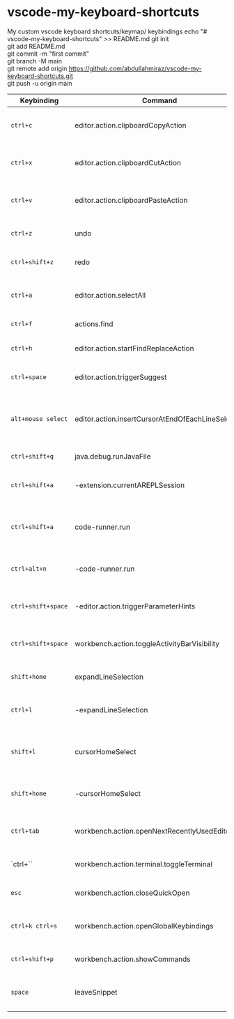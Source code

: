 # vscode-my-keyboard-shortcuts
My custom vscode keyboard shortcuts/keymap/ keybindings
echo "# vscode-my-keyboard-shortcuts" >> README.md
git init  
git add README.md  
git commit -m "first commit"  
git branch -M main  
git remote add origin https://github.com/abdullahmiraz/vscode-my-keyboard-shortcuts.git  
git push -u origin main  
  
| Keybinding              | Command   | When       | Does             | Source |
| --------------- | ------------ | ------------------ | -------------- | -------- |
| `ctrl+c`         | editor.action.clipboardCopyAction | editorTextFocus     | Copies the selected text to the clipboard      | System   |
| `ctrl+x`         | editor.action.clipboardCutAction  | editorTextFocus    | Cuts the selected text to the clipboard        | System   |
| `ctrl+v`         | editor.action.clipboardPasteAction | editorTextFocus                              | Pastes the contents of the clipboard           | System   |
| `ctrl+z`         | undo                          |                                                  | Undoes the previous action                     | System   |
| `ctrl+shift+z`   | redo                          |                                                  | Redoes the previous action                     | System   |
| `ctrl+a`         | editor.action.selectAll       |                                                  | Selects all text in the active editor          | System   |
| `ctrl+f`         | actions.find                  |                                                  | Opens the Find panel                           | System   |
| `ctrl+h`         | editor.action.startFindReplaceAction |                                              | Opens the Replace panel                        | System   |
| `ctrl+space`     | editor.action.triggerSuggest  | editorTextFocus                                 | Triggers code suggestions                      | System   |
| `alt+mouse select` | editor.action.insertCursorAtEndOfEachLineSelected | editorTextFocus && mousePressed            | Inserts a cursor at the end of each selected line | System   |
| `ctrl+shift+q`   | java.debug.runJavaFile        |                                                  | Runs the Java file                              | User     |
| `ctrl+shift+a`   | -extension.currentAREPLSession | !inQuickOpen && !terminalFocus                   | Disables the current AREPL session              | User     |
| `ctrl+shift+a`   | code-runner.run               |                                                  | Runs the code using Code Runner extension       | User     |
| `ctrl+alt+n`     | -code-runner.run              |                                                  | Disables Code Runner extension                  | User     |
| `ctrl+shift+space` | -editor.action.triggerParameterHints | editorHasSignatureHelpProvider && editorTextFocus | Disables trigger for parameter hints         | User     |
| `ctrl+shift+space` | workbench.action.toggleActivityBarVisibility |                                      | Toggles the visibility of the activity bar      | System   |
| `shift+home`     | expandLineSelection           | textInputFocus                                   | Expands the line selection                      | System   |
| `ctrl+l`         | -expandLineSelection          | textInputFocus                                   | Disables line selection expansion                | User     |
| `shift+l`        | cursorHomeSelect              | textInputFocus                                   | Selects from the cursor to the line start        | System   |
| `shift+home`     | -cursorHomeSelect             | textInputFocus                                   | Disables cursor home selection                   | User     |
| `ctrl+tab`       | workbench.action.openNextRecentlyUsedEditor |                                            | Switches to the next recently used editor       | System   |
| `ctrl+\``        | workbench.action.terminal.toggleTerminal |                                        | Toggles the visibility of the terminal           | System   |
| `esc`            | workbench.action.closeQuickOpen |                                          | Closes the Quick Open panel                      | System   |
| `ctrl+k ctrl+s`  | workbench.action.openGlobalKeybindings |                                     | Opens the Keyboard Shortcuts settings           | System   |
| `ctrl+shift+p`   | workbench.action.showCommands |                                                  | Opens the command palette                        | System   |
| `space`          | leaveSnippet                  | editorTextFocus && inSnippetMode                 | Leaves the snippet mode and highlights          | User     |

